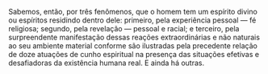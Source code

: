 ﻿Sabemos, então, por três fenômenos, que o homem tem um espírito divino ou espíritos residindo dentro dele: primeiro, pela experiência pessoal — fé religiosa; segundo, pela revelação — pessoal e racial; e terceiro, pela surpreendente manifestação dessas reações extraordinárias e não naturais ao seu ambiente material conforme são ilustradas pela precedente relação de doze atuações de cunho espiritual na presença das situações efetivas e desafiadoras da existência humana real. E ainda há outras.
